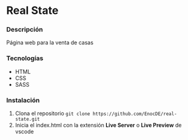 # Real State

### Descripción
Página web para la venta de casas

### Tecnologías
- HTML
- CSS
- SASS

### Instalación 
1. Clona el repositorio `git clone https://github.com/EnocDE/real-state.git`
2. Inicia el index.html con la extensión **Live Server** o **Live Preview** de vscode
